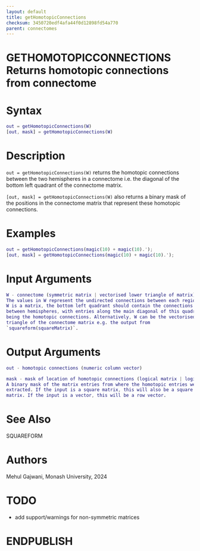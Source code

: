 ```yaml
---
layout: default
title: getHomotopicConnections
checksum: 3450720edf4afa44f0d12898fd54a770
parent: connectomes
---
```



 
# GETHOMOTOPICCONNECTIONS Returns homotopic connections from connectome
 
# Syntax
```matlab
out = getHomotopicConnections(W)
[out, mask] = getHomotopicConnections(W)
```
 
# Description

`out = getHomotopicConnections(W)` returns the homotopic connections between the two hemispheres in a connectome i.e. the diagonal of the bottom left quadrant of the connectome matrix.


`[out, mask] = getHomotopicConnections(W)` also returns a binary mask of the positions in the connectome matrix that represent these homotopic connections.

 
# Examples
```matlab
out = getHomotopicConnections(magic(10) + magic(10).');
[out, mask] = getHomotopicConnections(magic(10) + magic(10).');
```
 
# Input Arguments
```matlab
W - connectome (symmetric matrix | vectorised lower triangle of matrix)
The values in W represent the undirected connections between each region. If
W is a matrix, the bottom left quadrant should contain the connections
between hemispheres, with entries along the main diagonal of this quadrant
being the homotopic connections. Alternatively, W can be the vectorised lower
triangle of the connectome matrix e.g. the output from
`squareform(squareMatrix)`.
```
 
# Output Arguments
```matlab
out - homotopic connections (numeric column vector)
```
```matlab
mask - mask of location of homotopic connections (logical matrix | logical vector)
A binary mask of the matrix entries from where the homotopic entries were
extracted. If the input is a square matrix, this will also be a square
matrix. If the input is a vector, this will be a row vector.
```
 
# See Also

SQUAREFORM

 
# Authors

Mehul Gajwani, Monash University, 2024

 
# TODO
-  add support/warnings for non-symmetric matrices 
 
# ENDPUBLISH
